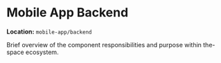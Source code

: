 # Mobile App Backend

**Location:** `mobile-app/backend`

Brief overview of the component responsibilities and purpose within the-space ecosystem.
